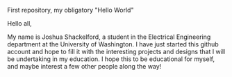 First repository, my obligatory "Hello World"

Hello all,

My name is Joshua Shackelford, a student in the Electrical Engineering department at the University of Washington. I have just started this github account and hope to fill it with the interesting projects and designs that I will be undertaking in my education. I hope this to be educational for myself, and maybe interest a few other people along the way!
